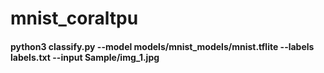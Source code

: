 # mnist_coraltpu

####  python3 classify.py --model models/mnist_models/mnist.tflite --labels labels.txt --input Sample/img_1.jpg

